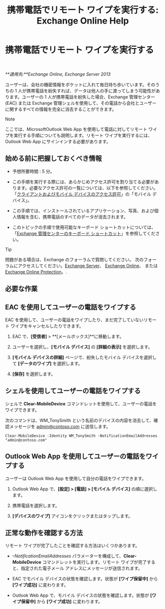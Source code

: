 ﻿---
title: '携帯電話でリモート ワイプを実行する: Exchange Online Help'
TOCTitle: 携帯電話でリモート ワイプを実行する
ms:assetid: 67ba838e-031d-4a98-b277-170683b6f520
ms:mtpsurl: https://technet.microsoft.com/ja-jp/library/Aa998614(v=EXCHG.150)
ms:contentKeyID: 52057439
ms.date: 05/22/2018
mtps_version: v=EXCHG.150
ms.translationtype: HT
---

# 携帯電話でリモート ワイプを実行する

 

_**適用先:**Exchange Online, Exchange Server 2013_

ユーザーは、会社の機密情報をポケットに入れて毎日持ち歩いています。そのうちの 1 人が携帯電話を紛失すれば、データは他人の手に渡ってしまう可能性があります。ユーザーの 1 人が携帯電話を紛失した場合、Exchange 管理センター (EAC) または Exchange 管理シェルを使用して、その電話から会社とユーザーに関するすべての情報を完全に消去することができます。


> [!NOTE]
> ここでは、MicrosoftOutlook Web App を使用して電話に対してリモート ワイプを実行する手順についても説明します。リモート ワイプを実行するには、Outlook Web App にサインインする必要があります。



## 始める前に把握しておくべき情報

  - 予想所要時間 : 5 分。

  - この手順を実行する際には、あらかじめアクセス許可を割り当てる必要があります。必要なアクセス許可の一覧については、以下を参照してください。「[クライアントおよびモバイル デバイスのアクセス許可](clients-and-mobile-devices-permissions-exchange-2013-help.md)」の「モバイル デバイス」。

  - この手順では、インストールされているアプリケーション、写真、および個人情報を含む、携帯電話のすべてのデータが消去されます。

  - このトピックの手順で使用可能なキーボード ショートカットについては、「[Exchange 管理センターのキーボード ショートカット](keyboard-shortcuts-in-the-exchange-admin-center-exchange-online-protection-help.md)」を参照してください。


> [!TIP]
> 問題がある場合は、Exchange のフォーラムで質問してください。 次のフォーラムにアクセスしてください。<A href="https://go.microsoft.com/fwlink/p/?linkid=60612">Exchange Server</A>、 <A href="https://go.microsoft.com/fwlink/p/?linkid=267542">Exchange Online</A>、 または <A href="https://go.microsoft.com/fwlink/p/?linkid=285351">Exchange Online Protection</A>。.



## 必要な作業

## EAC を使用してユーザーの電話をワイプする

EAC を使用して、ユーザーの電話をワイプしたり、まだ完了していないリモート ワイプをキャンセルしたりできます。

1.  EAC で、**\[受信者\]** \> **\[メールボックス\]**に移動します。

2.  ユーザーを選択し、**\[モバイル デバイス\]** の **\[詳細の表示\]** を選択します。

3.  **\[モバイル デバイスの詳細\]** ページで、紛失したモバイル デバイスを選択して **\[データのワイプ\]** を選択します。

4.  **\[保存\]** を選択します。

## シェルを使用してユーザーの電話をワイプする

シェルで **Clear-MobileDevice** コマンドレットを使用して、ユーザーの電話をワイプできます。

次のコマンドは、WM\_TonySmith という名前のデバイスの内容を消去して、確認メッセージを admin@contoso.com に送信します。

    Clear-MobileDevice -Identity WM_TonySmith -NotificationEmailAddresses "admin@contoso.com"

## Outlook Web App を使用してユーザーの電話をワイプする

ユーザーは Outlook Web App を使用して自分の電話をワイプできます。

1.  Outlook Web App で、**\[設定\] \> \[電話\] \> \[モバイル デバイス\]** の順に選択します。

2.  携帯電話を選択します。

3.  **\[デバイスのワイプ\]** アイコンをクリックまたはタップします。

## 正常な動作を確認する方法

リモート ワイプが完了したことを確認する方法はいくつかあります。

  - *–NotificationEmailAddresses* パラメーターを構成して、**Clear-MobileDevice** コマンドレットを実行します。リモート ワイプが完了すると、指定された電子メール アドレスにメッセージが送信されます。

  - EAC でモバイル デバイスの状態を確認します。状態が **\[ワイプ保留中\]** から **\[ワイプ成功\]** に変わります。

  - Outlook Web App で、モバイル デバイスの状態を確認します。状態が **\[ワイプ保留中\]** から **\[ワイプ成功\]** に変わります。

